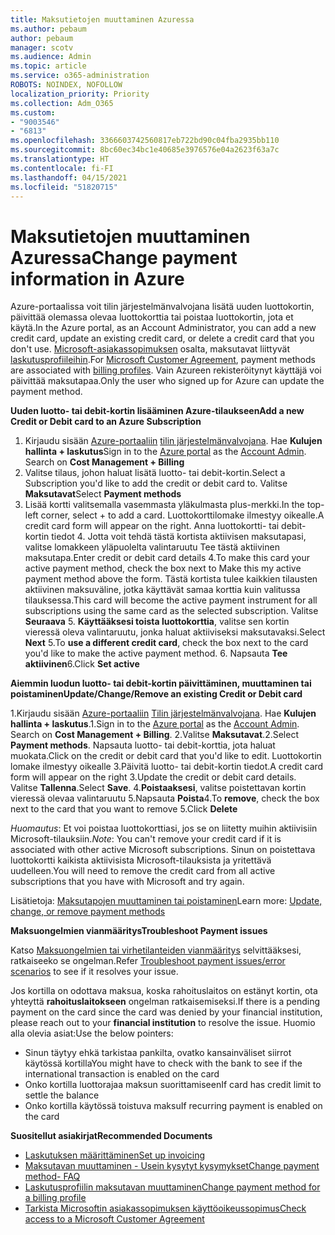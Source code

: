 ```yaml
---
title: Maksutietojen muuttaminen Azuressa
ms.author: pebaum
author: pebaum
manager: scotv
ms.audience: Admin
ms.topic: article
ms.service: o365-administration
ROBOTS: NOINDEX, NOFOLLOW
localization_priority: Priority
ms.collection: Adm_O365
ms.custom:
- "9003546"
- "6813"
ms.openlocfilehash: 3366603742560817eb722bd90c04fba2935bb110
ms.sourcegitcommit: 8bc60ec34bc1e40685e3976576e04a2623f63a7c
ms.translationtype: HT
ms.contentlocale: fi-FI
ms.lasthandoff: 04/15/2021
ms.locfileid: "51820715"
---
```

# <a name="change-payment-information-in-azure"></a><span data-ttu-id="5d212-102">Maksutietojen muuttaminen Azuressa</span><span class="sxs-lookup"><span data-stu-id="5d212-102">Change payment information in Azure</span></span>

<span data-ttu-id="5d212-103">Azure-portaalissa voit tilin järjestelmänvalvojana lisätä uuden luottokortin, päivittää olemassa olevaa luottokorttia tai poistaa luottokortin, jota et käytä.</span><span class="sxs-lookup"><span data-stu-id="5d212-103">In the Azure portal, as an Account Administrator, you can add a new credit card, update an existing credit card, or delete a credit card that you don't use.</span></span> <span data-ttu-id="5d212-104">[Microsoft-asiakassopimuksen](https://docs.microsoft.com/azure/billing/billing-how-to-change-credit-card?WT.mc_id=Portal-Microsoft_Azure_Support#check-access-to-a-microsoft-customer-agreement) osalta, maksutavat liittyvät [laskutusprofiileihin](https://docs.microsoft.com/azure/billing/billing-how-to-change-credit-card?WT.mc_id=Portal-Microsoft_Azure_Support#change-payment-method-for-a-billing-profile).</span><span class="sxs-lookup"><span data-stu-id="5d212-104">For [Microsoft Customer Agreement](https://docs.microsoft.com/azure/billing/billing-how-to-change-credit-card?WT.mc_id=Portal-Microsoft_Azure_Support#check-access-to-a-microsoft-customer-agreement), payment methods are associated with [billing profiles](https://docs.microsoft.com/azure/billing/billing-how-to-change-credit-card?WT.mc_id=Portal-Microsoft_Azure_Support#change-payment-method-for-a-billing-profile).</span></span> <span data-ttu-id="5d212-105">Vain Azureen rekisteröitynyt käyttäjä voi päivittää maksutapaa.</span><span class="sxs-lookup"><span data-stu-id="5d212-105">Only the user who signed up for Azure can update the payment method.</span></span>

<span data-ttu-id="5d212-106">**Uuden luotto- tai debit-kortin lisääminen Azure-tilaukseen**</span><span class="sxs-lookup"><span data-stu-id="5d212-106">**Add a new Credit or Debit card to an Azure Subscription**</span></span>

1. <span data-ttu-id="5d212-107">Kirjaudu sisään [Azure-portaaliin](https://portal.azure.com/) [tilin järjestelmänvalvojana](https://docs.microsoft.com/azure/billing/billing-subscription-transfer?WT.mc_id=Portal-Microsoft_Azure_Support#whoisaa). Hae **Kulujen hallinta + laskutus**</span><span class="sxs-lookup"><span data-stu-id="5d212-107">Sign in to the [Azure portal](https://portal.azure.com/) as the [Account Admin](https://docs.microsoft.com/azure/billing/billing-subscription-transfer?WT.mc_id=Portal-Microsoft_Azure_Support#whoisaa). Search on **Cost Management + Billing**</span></span>
2. <span data-ttu-id="5d212-108">Valitse tilaus, johon haluat lisätä luotto- tai debit-kortin.</span><span class="sxs-lookup"><span data-stu-id="5d212-108">Select a Subscription you'd like to add the credit or debit card to.</span></span> <span data-ttu-id="5d212-109">Valitse **Maksutavat**</span><span class="sxs-lookup"><span data-stu-id="5d212-109">Select **Payment methods**</span></span>
3. <span data-ttu-id="5d212-110">Lisää kortti valitsemalla vasemmasta yläkulmasta plus-merkki.</span><span class="sxs-lookup"><span data-stu-id="5d212-110">In the top-left corner, select + to add a card.</span></span> <span data-ttu-id="5d212-111">Luottokorttilomake ilmestyy oikealle.</span><span class="sxs-lookup"><span data-stu-id="5d212-111">A credit card form will appear on the right.</span></span> <span data-ttu-id="5d212-112">Anna luottokortti- tai debit-kortin tiedot 4. Jotta voit tehdä tästä kortista aktiivisen maksutapasi, valitse lomakkeen yläpuolelta valintaruutu Tee tästä aktiivinen maksutapa.</span><span class="sxs-lookup"><span data-stu-id="5d212-112">Enter credit or debit card details 4.To make this card your active payment method, check the box next to Make this my active payment method above the form.</span></span> <span data-ttu-id="5d212-113">Tästä kortista tulee kaikkien tilausten aktiivinen maksuväline, jotka käyttävät samaa korttia kuin valitussa tilauksessa.</span><span class="sxs-lookup"><span data-stu-id="5d212-113">This card will become the active payment instrument for all subscriptions using the same card as the selected subscription.</span></span> <span data-ttu-id="5d212-114">Valitse **Seuraava** 5. **Käyttääksesi toista luottokorttia**, valitse sen kortin vieressä oleva valintaruutu, jonka haluat aktiiviseksi maksutavaksi.</span><span class="sxs-lookup"><span data-stu-id="5d212-114">Select **Next** 5.To **use a different credit card**, check the box next to the card you'd like to make the active payment method.</span></span>
<span data-ttu-id="5d212-115">6. Napsauta **Tee aktiivinen**</span><span class="sxs-lookup"><span data-stu-id="5d212-115">6.Click **Set active**</span></span>

<span data-ttu-id="5d212-116">**Aiemmin luodun luotto- tai debit-kortin päivittäminen, muuttaminen tai poistaminen**</span><span class="sxs-lookup"><span data-stu-id="5d212-116">**Update/Change/Remove an existing Credit or Debit card**</span></span>

<span data-ttu-id="5d212-117">1.Kirjaudu sisään [Azure-portaaliin](https://portal.azure.com/) [Tilin järjestelmänvalvojana](https://docs.microsoft.com/azure/billing/billing-subscription-transfer?WT.mc_id=Portal-Microsoft_Azure_Support#whoisaa). Hae **Kulujen hallinta + laskutus**.</span><span class="sxs-lookup"><span data-stu-id="5d212-117">1.Sign in to the [Azure portal](https://portal.azure.com/) as the [Account Admin](https://docs.microsoft.com/azure/billing/billing-subscription-transfer?WT.mc_id=Portal-Microsoft_Azure_Support#whoisaa). Search on **Cost Management + Billing**.</span></span>
<span data-ttu-id="5d212-118">2.Valitse **Maksutavat**.</span><span class="sxs-lookup"><span data-stu-id="5d212-118">2.Select **Payment methods**.</span></span> <span data-ttu-id="5d212-119">Napsauta luotto- tai debit-korttia, jota haluat muokata.</span><span class="sxs-lookup"><span data-stu-id="5d212-119">Click on the credit or debit card that you'd like to edit.</span></span> <span data-ttu-id="5d212-120">Luottokortin lomake ilmestyy oikealle 3.Päivitä luotto- tai debit-kortin tiedot.</span><span class="sxs-lookup"><span data-stu-id="5d212-120">A credit card form will appear on the right 3.Update the credit or debit card details.</span></span> <span data-ttu-id="5d212-121">Valitse **Tallenna**.</span><span class="sxs-lookup"><span data-stu-id="5d212-121">Select **Save**.</span></span>
<span data-ttu-id="5d212-122">4.**Poistaaksesi**, valitse poistettavan kortin vieressä olevaa valintaruutu 5.Napsauta **Poista**</span><span class="sxs-lookup"><span data-stu-id="5d212-122">4.To **remove**, check the box next to the card that you want to remove 5.Click **Delete**</span></span>

<span data-ttu-id="5d212-123">_Huomautus_: Et voi poistaa luottokorttiasi, jos se on liitetty muihin aktiivisiin Microsoft-tilauksiin.</span><span class="sxs-lookup"><span data-stu-id="5d212-123">_Note_: You can't remove your credit card if it is associated with other active Microsoft subscriptions.</span></span> <span data-ttu-id="5d212-124">Sinun on poistettava luottokortti kaikista aktiivisista Microsoft-tilauksista ja yritettävä uudelleen.</span><span class="sxs-lookup"><span data-stu-id="5d212-124">You will need to remove the credit card from all active subscriptions that you have with Microsoft and try again.</span></span>

<span data-ttu-id="5d212-125">Lisätietoja: [Maksutapojen muuttaminen tai poistaminen](https://docs.microsoft.com/azure/billing/billing-how-to-change-credit-card?WT.mc_id=Portal-Microsoft_Azure_Support)</span><span class="sxs-lookup"><span data-stu-id="5d212-125">Learn more: [Update, change, or remove payment methods](https://docs.microsoft.com/azure/billing/billing-how-to-change-credit-card?WT.mc_id=Portal-Microsoft_Azure_Support)</span></span>

<span data-ttu-id="5d212-126">**Maksuongelmien vianmääritys**</span><span class="sxs-lookup"><span data-stu-id="5d212-126">**Troubleshoot Payment issues**</span></span>

<span data-ttu-id="5d212-127">Katso [Maksuongelmien tai virhetilanteiden vianmääritys](https://support.microsoft.com/help/4505172/troubleshooting-payment-issues) selvittääksesi, ratkaiseeko se ongelman.</span><span class="sxs-lookup"><span data-stu-id="5d212-127">Refer [Troubleshoot payment issues/error scenarios](https://support.microsoft.com/help/4505172/troubleshooting-payment-issues) to see if it resolves your issue.</span></span>

<span data-ttu-id="5d212-128">Jos kortilla on odottava maksua, koska rahoituslaitos on estänyt kortin, ota yhteyttä **rahoituslaitokseen** ongelman ratkaisemiseksi.</span><span class="sxs-lookup"><span data-stu-id="5d212-128">If there is a pending payment on the card since the card was denied by your financial institution, please reach out to your **financial institution** to resolve the issue.</span></span> <span data-ttu-id="5d212-129">Huomio alla olevia asiat:</span><span class="sxs-lookup"><span data-stu-id="5d212-129">Use the below pointers:</span></span>

- <span data-ttu-id="5d212-130">Sinun täytyy ehkä tarkistaa pankilta, ovatko kansainväliset siirrot käytössä kortilla</span><span class="sxs-lookup"><span data-stu-id="5d212-130">You might have to check with the bank to see if the international transaction is enabled on the card</span></span>
- <span data-ttu-id="5d212-131">Onko kortilla luottorajaa maksun suorittamiseen</span><span class="sxs-lookup"><span data-stu-id="5d212-131">If card has credit limit to settle the balance</span></span>
- <span data-ttu-id="5d212-132">Onko kortilla käytössä toistuva maksu</span><span class="sxs-lookup"><span data-stu-id="5d212-132">If recurring payment is enabled on the card</span></span>

<span data-ttu-id="5d212-133">**Suositellut asiakirjat**</span><span class="sxs-lookup"><span data-stu-id="5d212-133">**Recommended Documents**</span></span>

- [<span data-ttu-id="5d212-134">Laskutuksen määrittäminen</span><span class="sxs-lookup"><span data-stu-id="5d212-134">Set up invoicing</span></span>](https://azure.microsoft.com/pricing/invoicing/)
- [<span data-ttu-id="5d212-135">Maksutavan muuttaminen - Usein kysytyt kysymykset</span><span class="sxs-lookup"><span data-stu-id="5d212-135">Change payment method- FAQ</span></span>](https://docs.microsoft.com/azure/billing/billing-how-to-change-credit-card?WT.mc_id=Portal-Microsoft_Azure_Support#frequently-asked-questions)
- [<span data-ttu-id="5d212-136">Laskutusprofiilin maksutavan muuttaminen</span><span class="sxs-lookup"><span data-stu-id="5d212-136">Change payment method for a billing profile</span></span>](https://docs.microsoft.com/azure/billing/billing-how-to-change-credit-card?WT.mc_id=Portal-Microsoft_Azure_Support#change-payment-method-for-a-billing-profile)
- [<span data-ttu-id="5d212-137">Tarkista Microsoftin asiakassopimuksen käyttöoikeussopimus</span><span class="sxs-lookup"><span data-stu-id="5d212-137">Check access to a Microsoft Customer Agreement</span></span>](https://docs.microsoft.com/azure/billing/billing-how-to-change-credit-card?WT.mc_id=Portal-Microsoft_Azure_Support#check-access-to-a-microsoft-customer-agreement)